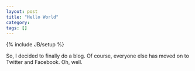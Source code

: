 ```yaml
---
layout: post
title: "Hello World"
category: 
tags: []
---
```

{% include JB/setup %}

So, I decided to finally do a blog. Of course, everyone else has moved
on to Twitter and Facebook. Oh, well.

